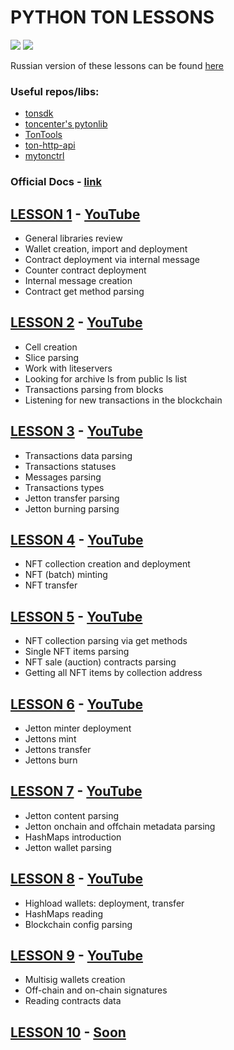 # PYTHON TON LESSONS
[![](https://img.shields.io/badge/%F0%9F%92%8E-TON-grey)](https://ton.org)
![](https://img.shields.io/github/last-commit/TonDevStudy/pyton-lessons-eng)

Russian version of these lessons can be found [here](https://github.com/yungwine/pyton-lessons)

### Useful repos/libs:
* [tonsdk](https://github.com/tonfactory/tonsdk)
* [toncenter's pytonlib](https://github.com/toncenter/pytonlib)
* [TonTools](https://github.com/yungwine/TonTools)
* [ton-http-api](https://github.com/toncenter/ton-http-api)
* [mytonctrl](https://github.com/ton-blockchain/mytonctrl)

### Official Docs - [link](https://docs.ton.org)

## [LESSON 1](https://github.com/TonDevStudy/pyton-lessons-eng/blob/main/lesson_1) - [YouTube](https://www.youtube.com/watch?v=LJqam4eBqyE)

- General libraries review
- Wallet creation, import and deployment
- Contract deployment via internal message
- Counter contract deployment
- Internal message creation
- Contract get method parsing

## [LESSON 2](https://github.com/TonDevStudy/pyton-lessons-eng/blob/main/lesson_2) - [YouTube](https://www.youtube.com/watch?v=ipFDBjJFLCw)

- Cell creation
- Slice parsing
- Work with liteservers
- Looking for archive ls from public ls list
- Transactions parsing from blocks
- Listening for new transactions in the blockchain

## [LESSON 3](https://github.com/TonDevStudy/pyton-lessons-eng/blob/main/lesson_3) - [YouTube](https://www.youtube.com/watch?v=f3u0g84dFhY)

- Transactions data parsing
- Transactions statuses
- Messages parsing
- Transactions types
- Jetton transfer parsing
- Jetton burning parsing

## [LESSON 4](https://github.com/TonDevStudy/pyton-lessons-eng/blob/main/lesson_4) - [YouTube](https://www.youtube.com/watch?v=mBDSZnqpDbo)

- NFT collection creation and deployment
- NFT (batch) minting
- NFT transfer

## [LESSON 5](https://github.com/TonDevStudy/pyton-lessons-eng/blob/main/lesson_5) - [YouTube](https://www.youtube.com/watch?v=XPL97vlmfts)

- NFT collection parsing via get methods
- Single NFT items parsing
- NFT sale (auction) contracts parsing
- Getting all NFT items by collection address

## [LESSON 6](https://github.com/TonDevStudy/pyton-lessons-eng/blob/main/lesson_6) - [YouTube](https://www.youtube.com/watch?v=cT9M54Y3uc8)

- Jetton minter deployment
- Jettons mint
- Jettons transfer 
- Jettons burn

## [LESSON 7](https://github.com/TonDevStudy/pyton-lessons-eng/blob/main/lesson_7) - [YouTube](https://www.youtube.com/watch?v=7WhF15NA5P8)

- Jetton content parsing
- Jetton onchain and offchain metadata parsing
- HashMaps introduction 
- Jetton wallet parsing

## [LESSON 8](https://github.com/TonDevStudy/pyton-lessons-eng/blob/main/lesson_8) - [YouTube](https://youtu.be/GLGGk_akkJk)

- Highload wallets: deployment, transfer
- HashMaps reading
- Blockchain config parsing 

## [LESSON 9](https://github.com/TonDevStudy/pyton-lessons-eng/blob/main/lesson_9) - [YouTube](https://www.youtube.com/watch?v=1pM3mPYZGtQ)

- Multisig wallets creation
- Off-chain and on-chain signatures
- Reading contracts data 

## [LESSON 10](https://github.com/TonDevStudy/pyton-lessons-eng/blob/main/lesson_10) - [Soon]()
